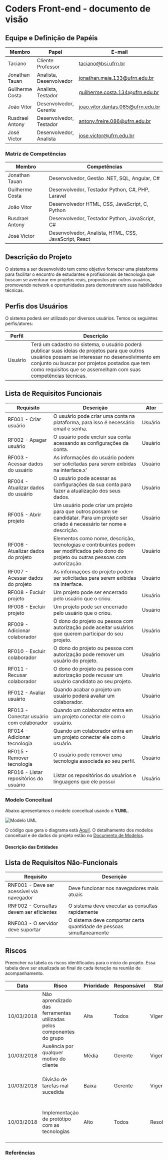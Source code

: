 # Coders Front-end - documento de visão

## Equipe e Definição de Papéis

| Membro          | Papel                   | E-mail                            | GitHub               |
| --------------- | ----------------------- | --------------------------------- | -------------------- |
| Taciano         | Cliente Professor       | taciano@bsi.ufrn.br               | tacianosilva         |
| Jonathan Tauan  | Analista, Desenvolvedor | jonathan.maia.133@ufrn.edu.br     | jtauanpm             |
| Guilherme Costa | Analista, Testador      | guilherme.costa.134@ufrn.edu.br   | guilhermecostam      |
| João Vitor      | Desenvolvedor, Gerente  | joao.vitor.dantas.085@ufrn.edu.br | JoaoVitorGomesDantas |
| Rusdrael Antony | Desenvolvedor, Testador | antony.freire.086@ufrn.edu.br     | rusdrael             |
| José Victor     | Desenvolvedor, Analista | jose.victor@ufrn.edu.br           | victormedeiros1      |

### Matriz de Competências

| Membro          | Competências                                          |
| --------------- | ----------------------------------------------------- |
| Jonathan Tauan  | Desenvolvedor, Gestão .NET, SQL, Angular, C#          |
| Guilherme Costa | Desenvolvedor, Testador Python, C#, PHP, Laravel      |
| João Vitor      | Desenvolvedor HTML, CSS, JavaScript, C, Python        |
| Rusdrael Antony | Desenvolvedor, Testador Python, JavaScript, C#        |
| José Victor     | Desenvolvedor, Analista, HTML, CSS, JavaScript, React |

## Descrição do Projeto

O sistema a ser desenvolvido tem como objetivo fornecer uma plataforma para facilitar o encontro de estudantes e profissionais de tecnologia que buscam se aventurar em projetos reais, propostos por outros usuários, promovendo network e oportunidades para demonstrarem suas habilidades técnicas.

## Perfis dos Usuários

O sistema poderá ser utilizado por diversos usuários. Temos os seguintes perfis/atores:

| Perfil  | Descrição                                                                                                                                                                                                                                                             |
| ------- | --------------------------------------------------------------------------------------------------------------------------------------------------------------------------------------------------------------------------------------------------------------------- |
| Usuário | Terá um cadastro no sistema, o usuário poderá publicar suas ideias de projetos para que outros usuários possam se interessar no desenvolvimento em conjunto ou buscar por projetos postados que tem como requisitos que se assemelham com suas competências técnicas. |

## Lista de Requisitos Funcionais

| Requisito                                | Descrição                                                                                                                                 | Ator    |
| ---------------------------------------- | ----------------------------------------------------------------------------------------------------------------------------------------- | ------- |
| RF001 - Criar usuário                    | O usuário pode criar uma conta na plataforma, para isso é necessário email e senha.                                                       | Usuário |
| RF002 - Apagar usuário                   | O usuário pode excluir sua conta acessando as configurações da conta.                                                                     | Usuário |
| RF003 - Acessar dados do usuário         | As informações do usuário podem ser solicitadas para serem exibidas na interface.x'                                                       | Usuário |
| RF004 - Atualizar dados do usuário       | O usuário pode acessar as configurações da sua conta para fazer a atualização dos seus dados.                                             | Usuário |
| RF005 - Abrir projeto                    | Um usuário pode criar um projeto para que outros possam se candidatar. Para um projeto ser criado é necessário ter nome e descrição.      | Usuário |
| RF006 - Atualizar dados do projeto       | Elementos como nome, descrição, tecnologias e contribuintes podem ser modificados pelo dono do projeto ou outras pessoas com autorização. | Usuário |
| RF007 - Acessar dados do projeto         | As informações do projeto podem ser solicitadas para serem exibidas na interface.                                                         | Usuário |
| RF008 - Excluir projeto                  | Um projeto pode ser encerrado pelo usuário que o criou.                                                                                   | Usuário |
| RF008 - Excluir projeto                  | Um projeto pode ser encerrado pelo usuário que o criou.                                                                                   | Usuário |
| RF009 - Adicionar colaborador            | O dono do projeto ou pessoa com autorização pode aceitar usuários que querem participar do seu projeto.                                   | Usuário |
| RF010 - Excluir colaborador              | O dono do projeto ou pessoa com autorização pode remover um usuário do projeto.                                                           | Usuário |
| RF011 - Recusar colaborador              | O dono do projeto ou pessoa com autorização pode recusar um usuário candidato ao seu projeto.                                             | Usuário |
| RF012 - Avaliar usuário                  | Quando acabar o projeto um usuário poderá avaliar um colaborador.                                                                         | Usuário |
| RF013 - Conectar usuário com colaborador | Quando um colaborador entra em um projeto conectar ele com o usuário.                                                                     | Usuário |
| RF014 - Adicionar tecnologia             | Quando um colaborador entra em um projeto conectar ele com o usuário.                                                                     | Usuário |
| RF015 - Remover tecnologia               | O usuário pode remover uma tecnologia associada ao seu perfil.                                                                            | Usuário |
| RF016 - Listar repositórios do usuário   | Listar os repositórios do usuários e linguagens que ele possui                                                                            | Usuário |

### Modelo Conceitual

Abaixo apresentamos o modelo conceitual usando o **YUML**.

![Modelo UML](yuml/monitoria-modelo.png)

O código que gera o diagrama está [Aqui!](yuml/monitoria-yuml.md). O detalhamento dos modelos conceitual e de dados do projeto estão no [Documento de Modelos](doc-modelos.md).

#### Descrição das Entidades

## Lista de Requisitos Não-Funcionais

| Requisito                                 | Descrição                                                            |
| ----------------------------------------- | -------------------------------------------------------------------- |
| RNF001 - Deve ser acessível via navegador | Deve funcionar nos navegadores mais atuais                           |
| RNF002 - Consultas devem ser eficientes   | O sistema deve executar as consultas rapidamente                     |
| RNF003 - O servidor deve suportar         | O sistema deve comportar certa quantidade de pessoas simultaneamente |

## Riscos

Preencher na tabela os riscos identificados para o início do projeto. Essa tabela deve ser atualizada ao final de cada iteração na reunião de acompanhamento.

| Data       | Risco                                                                 | Prioridade | Responsável | Status    | Providência/Solução                                                                     |
| ---------- | --------------------------------------------------------------------- | ---------- | ----------- | --------- | --------------------------------------------------------------------------------------- |
| 10/03/2018 | Não aprendizado das ferramentas utilizadas pelos componentes do grupo | Alta       | Todos       | Vigente   | Reforçar estudos sobre as ferramentas e aulas com a integrante que conhece a ferramenta |
| 10/03/2018 | Ausência por qualquer motivo do cliente                               | Média      | Gerente     | Vigente   | Planejar o cronograma tendo em base a agenda do cliente                                 |
| 10/03/2018 | Divisão de tarefas mal sucedida                                       | Baixa      | Gerente     | Vigente   | Acompanhar de perto o desenvolvimento de cada membro da equipe                          |
| 10/03/2018 | Implementação de protótipo com as tecnologias                         | Alto       | Todos       | Resolvido | Encontrar tutorial com a maioria da tecnologia e implementar um caso base do sistema    |

### Referências
